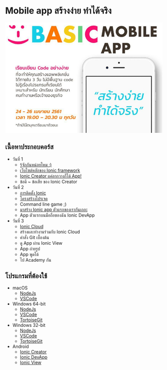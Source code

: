 # Mobile app สร้างง่าย ทำได้จริง
![img](imgs/course.jpg)

## เนื้อหาประกอบคอร์ส
* วันที่ 1
    * [รู้จักกันหน่อยไหม :)](https://gitpitch.com/Sakul/ionic?p=day-1)
    * [เว็บไซต์หลักของ Ionic framework](https://ionicframework.com)
    * [Ionic Creator แค่ลากวางก็ได้ App!](https://creator.ionic.io)
    * ข้อดี ~ ข้อเสีย ของ Ionic Creator
* วันที่ 2
    * [การติดตั้ง Ionic](installing-ionic.md)
    * [โครงสร้างโปรเจค](tutorial-structure.md)
    * Command line game ;)
    * [มาสร้าง Ionic app ตัวแรกของเรากันเถอะ](tutotial-ionic.md)
    * App ตัวแรกบนมือถือของฉัน Ionic DevApp
* วันที่ 3
    * [Ionic Cloud](https://dashboard.ionicframework.com)
    * สร้างและทำงานร่วมกับ Ionic Cloud
    * คำสั่ง Git เบื้องต้น
    * ดู App ผ่าน Ionic View
    * App ถ่ายรูป
    * App พูดได้
    * ไป Academy กัน

## โปรแกรมที่ต้องใช้
* macOS
    * [NodeJs](https://nodejs.org/dist/v8.11.1/node-v8.11.1-x64.msi)
    * [VSCode](https://go.microsoft.com/fwlink/?Linkid=620882)
* Windows 64-bit
    * [NodeJs](https://nodejs.org/dist/v8.11.1/node-v8.11.1-x64.msi)
    * [VSCode](https://go.microsoft.com/fwlink/?Linkid=852157)
    * [TortoiseGit](https://download.tortoisegit.org/tgit/2.6.0.0/TortoiseGit-2.6.0.0-64bit.msi)
* Windows 32-bit
    * [NodeJs](https://nodejs.org/dist/v8.11.1/node-v8.11.1-x64.msi)
    * [VSCode](https://go.microsoft.com/fwlink/?Linkid=623230)
    * [TortoiseGit](https://download.tortoisegit.org/tgit/2.6.0.0/TortoiseGit-2.6.0.0-32bit.msi)
* Android
    * [Ionic Creator](https://play.google.com/store/apps/details?id=io.ionic.creator)
    * [Ionic DevApp](https://play.google.com/store/apps/details?id=io.ionic.devapp)
    * [Ionic View](https://play.google.com/store/apps/details?id=com.ionicframework.view)